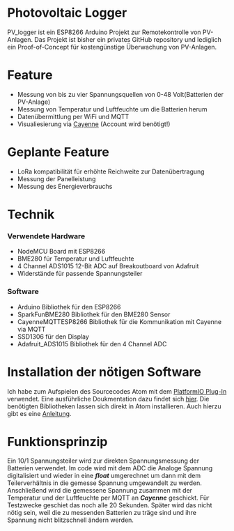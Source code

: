 # Photovoltaic Logger

PV_logger ist ein ESP8266 Arduino Projekt zur Remotekontrolle von PV-Anlagen.
Das Projekt ist bisher ein privates GitHub repository und lediglich ein Proof-of-Concept für kostengünstige Überwachung von 
PV-Anlagen.
# Feature

  - Messung von bis zu vier Spannungsquellen von 0-48 Volt(Batterien der PV-Anlage)
  - Messung von Temperatur und Luftfeuchte um die Batterien herum
  - Datenübermittlung per WiFi und MQTT
  - Visualiesierung via [Cayenne](https://mydevices.com/) (Account wird benötigt!)

# Geplante Feature

  - LoRa kompatibilität für erhöhte Reichweite zur Datenübertragung
  - Messung der Panelleistung
  - Messung des Energieverbrauchs
# Technik
### Verwendete Hardware
- NodeMCU Board mit ESP8266
- BME280 für Temperatur und Luftfeuchte
- 4 Channel ADS1015 12-Bit ADC auf Breakoutboard von Adafruit
- Widerstände für passende Spannungsteiler
### Software
- Arduino Bibliothek für den ESP8266 
- SparkFunBME280 Bibliothek für den BME280 Sensor
- CayenneMQTTESP8266 Bibliothek für die Kommunikation mit Cayenne via MQTT
- SSD1306 für den Display
- Adafruit_ADS1015 Bibliothek für den 4 Channel ADC
# Installation der nötigen Software
Ich habe zum Aufspielen des Sourcecodes Atom mit dem [PlatformIO Plug-In](https://platformio.org/) verwendet. Eine ausführliche Doukmentation dazu findet sich [hier](https://docs.platformio.org/en/latest/).
Die benötigten Bibliotheken lassen sich direkt in Atom installieren. Auch hierzu gibt es eine [Anleitung](https://docs.platformio.org/en/latest/librarymanager/index.html).
# Funktionsprinzip
Ein 10/1 Spannungsteiler wird zur direkten Spannungsmessung der Batterien verwendet. Im code wird mit dem ADC die Analoge Spannung digitalisiert und wieder in eine __*float*__ umgerechnet um dann mit dem Teilerverhältnis in die gemesse Spannung umgewandelt zu werden. Anschließend  wird die gemessene Spannung zusammen mit der Temperatur und der Luftfeuchte per MQTT an __*Cayenne*__ geschickt. Für Testzwecke geschiet das noch alle 20 Sekunden. Später wird das nicht nötig sein, weil die zu messenden Batterien zu träge sind und ihre Spannung nicht blitzschnell ändern werden.


